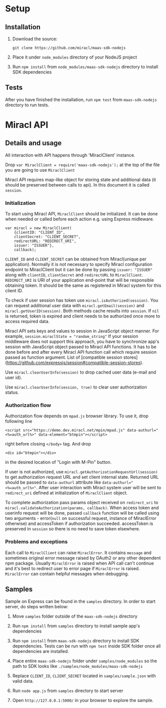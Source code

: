 # Setup

## Installation

1. Download the source:

   `git clone https://github.com/miracl/maas-sdk-nodejs`

2. Place it under `node_modules` directory of your NodeJS project

3. Run `npm install` from `node_modules/maas-sdk-nodejs` directory to install SDK dependencies


## Tests

After you have finished the installation, run `npm test` from `maas-sdk-nodejs` directory to run tests.

# Miracl API

## Details and usage

All interaction with API happens through 'MiraclClient' instance.

Drop `var MiraclClient = require('maas-sdk-nodejs');` at the top of the file you are going to use `MiraclClient`

Miracl API requires map-like object for storing state and additional data (it should be preserved between calls to api). In this document it is called `session`.

### Initialization

To start using Miracl API, `MiraclClient` should be initialized. It can be done when needed or called before each action e.g. using Express midleware.

```
var miracl = new MiraclClient(
    {clientID: "CLIENT_ID",
    clientSecret: "CLIENT_SECRET",
    redirectURL: "REDIRECT_URI",
    issuer: "ISSUER"},
    callback);
```
`CLIENT_ID` and `CLIENT_SECRET` can be obtained from Miracl(unique per application). Normally it is not necessary to specify Miracl configuration endpoint to MiraclClient but it can be done by passing `issuer: "ISSUER"` along with `clientID`, `clientSecret` and `redirectURL` to `MiraclClient`. `REDIRECT_URI` is URI of your application end-point that will be responsible obtaining token. It should be the same as registered in Miracl system for this client ID.

To check if user session has token use `miracl.isAuthorized(session)`. You can request additional user data with `miracl.getEmail(session)` and `miracl.getUserID(session)`. Both methods cache results into `session`. If `nil`  is returned, token is expired and client needs to be authorized once more to access required data.

Miracl API sets keys and values to session in JavaScript object manner. For example, `session.miraclState = "random_string"` If your session middleware does not support this approach, you have to synchronize app's session with JavaScript object passed to Miracl API functions. It has to be done before and after every Miracl API function call which require session passed as function argument. List of [compatible session stores] (https://github.com/expressjs/session#compatible-session-stores).

Use `miracl.clearUserInfo(session)` to drop cached user data (e-mail and user id).

Use `miracl.clearUserInfo(session, true)` to clear user authorization status.

### Authorization flow

Authorization flow depends on `mpad.js` browser library. To use it, drop following line
```
<script src="https://demo.dev.miracl.net/mpin/mpad.js" data-authurl="<%=auth_url%>" data-element="btmpin"></script>
```
right before closing `</body>` tag. And drop
```
<div id="btmpin"></div>
```
in the desired location of "Login with M-Pin" button.

If user is not authorized, use `miracl.getAuthorizationRequestUrl(session)` to get authorization request URL and set client internal state. Returned URL should be passed to `data-authurl` attribute like `data-authurl="<%=auth_url%>"`. After user interaction with Miracl system user will be sent to `redirect_uri` defined at initialization of `MiraclClient` object.

To complete authorization pass params object received on `redirect_uri` to `miracl.validateAuthorization(params, callback)`. When access token and userinfo request will be done, passed `callback` function will be called using two arguments - error(`null` on successful request, instance of MiraclError otherwise) and accessToken if authorization succeeded. accessToken is preserved in `session` so there is no need to save token elsewhere.

### Problems and exceptions

Each call to `MiraclClient` can raise `MiraclError`. It contains `message` and sometimes original error message raised by OAuth2 or any other dependent npm package. Usually `MiraclError` is raised when API call can't continue and it's best to redirect user to error page if `MiraclError` is raised. `MiraclError` can contain helpful messages when debugging.

## Samples

Sample on Express can be found in the `samples` directory. In order to start server, do steps written below:

1. Move `samples` folder outside of the `maas-sdk-nodejs` directory

2. Run `npm install` from `samples` directory to install sample app's dependencies

3. Run `npm install` from `maas-sdk-nodejs` directory to install SDK dependencies. Tests can be run with `npm test` inside SDK folder once all dependencies are installed.

4. Place entire `maas-sdk-nodejs` folder under `samples/node_modules` so the path to SDK looks like `./samples/node_modules/maas-sdk-nodejs`

5. Replace `CLIENT_ID`, `CLIENT_SECRET` located in `samples/sample.json` with valid data.

6. Run `node app.js` from `samples` directory to start server

7. Open `http://127.0.0.1:5000/` in your browser to explore the sample.
